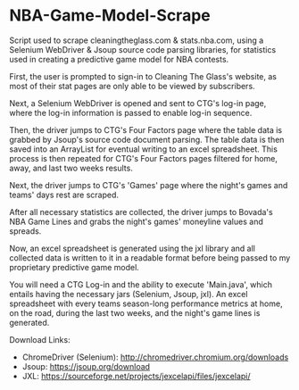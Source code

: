 # NBA-Game-Model-Scrape
Script used to scrape cleaningtheglass.com &amp; stats.nba.com, using a Selenium WebDriver & Jsoup source code parsing libraries, for statistics used in creating a predictive game model for NBA contests.


First, the user is prompted to sign-in to Cleaning The Glass's website, as most of their stat pages are only able to be viewed by subscribers.

Next, a Selenium WebDriver is opened and sent to CTG's log-in page, where the log-in information is passed to enable log-in sequence.

Then, the driver jumps to CTG's Four Factors page where the table data is grabbed by Jsoup's source code document parsing. The table data is then saved into an ArrayList for eventual writing to an excel spreadsheet. This process is then repeated for CTG's Four Factors pages filtered for home, away, and last two weeks results.

Next, the driver jumps to CTG's 'Games' page where the night's games and teams' days rest are scraped.

After all necessary statistics are collected, the driver jumps to Bovada's NBA Game Lines and grabs the night's games' moneyline values and spreads.

Now, an excel spreadsheet is generated using the jxl library and all collected data is written to it in a readable format before being passed to my proprietary predictive game model.


You will need a CTG Log-in and the ability to execute 'Main.java', which entails having the necessary jars (Selenium, Jsoup, jxl). An excel spreadsheet with every teams season-long performance metrics at home, on the road, during the last two weeks, and the night's game lines is generated.

Download Links:
  - ChromeDriver (Selenium): http://chromedriver.chromium.org/downloads
  - Jsoup: https://jsoup.org/download
  - JXL: https://sourceforge.net/projects/jexcelapi/files/jexcelapi/
